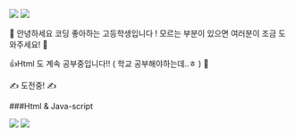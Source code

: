 <img src="https://img.shields.io/badge/Python-ECEC0F?style=flat-square&logo=python&logoColor=white"/> <img src="https://img.shields.io/badge/Discord.py-1960C5?style=flat-square&logo=python&logoColor=white"/>

👋 안녕하세요 코딩 좋아하는 고등학생입니다 ! 모르는 부분이 있으면 여러분이 조금 도와주세요! 🙏

👍Html 도 계속 공부중입니다!! ( 학교 공부해야하는데..ㅎ ) 👀


✍ 도전중! ✍

###Html & Java-script

<img src="https://img.shields.io/badge/Html-FF4501?style=flat-square&logo=python&logoColor=white"/> <img src="https://img.shields.io/badge/java-script-01F601?style=flat-square&logo=python&logoColor=white"/>
